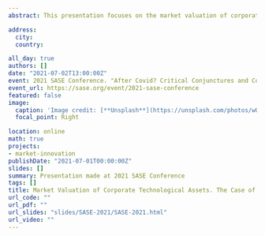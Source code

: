 ```yaml
---
abstract: This presentation focuses on the market valuation of corporate technological assets in Japan. It contributes to the debate about the perceived legacy of institutions as profit-related pressures accumulate. Having analyzed the panel data-set consisting of 684 companies, each spanning over 19 years (from 1998 till 2016), this paper has found out that Japan's "routinized" model is compatible with the marketability of its corporate innovations. Against the dominant role of research and development (R&D), especially for the drugs and chemicals, Tokyo Stock Exchange consistently rewards highly-cited patents filed by machinery and electric equipment companies. At the same time, with the exception of chemicals, higher R&D productivity measured as "patents per one yen spent on R&D" is not appreciated by investors. This suggests that higher patenting propensity alone is not a credible enough signal of corporate innovativeness. Another noteworthy finding is the U-shape relationship existing between firm's age and Tobin's q. This and other significant nonlinear patterns existing between explanatory and response variables are identified via the application of the Generalized Additive Models (GAMs) that helped to fine-tune the initial linear predictions.

address:
  city:
  country:

all_day: true
authors: []
date: "2021-07-02T13:00:00Z"
event: 2021 SASE Conference. "After Covid? Critical Conjunctures and Contingent Pathways of Contemporary Capitalism"
event_url: https://sase.org/event/2021-sase-conference
featured: false
image:
  caption: 'Image credit: [**Unsplash**](https://unsplash.com/photos/wO42Rmamef8)'
  focal_point: Right

location: online
math: true
projects:
- market-innovation
publishDate: "2021-07-01T00:00:00Z"
slides: []
summary: Presentation made at 2021 SASE Conference
tags: []
title: Market Valuation of Corporate Technological Assets. The Case of Japan's Institutional Adaptability
url_code: ""
url_pdf: ""
url_slides: "slides/SASE-2021/SASE-2021.html"
url_video: ""
---
```


